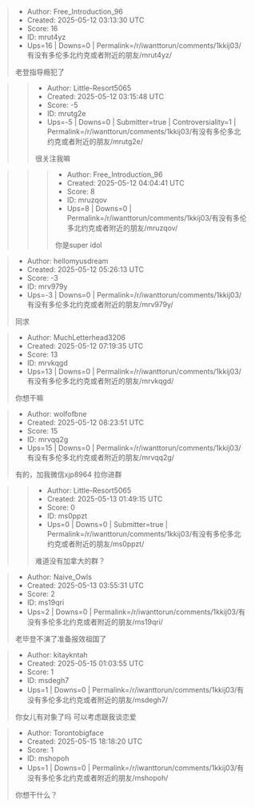 > - Author: Free_Introduction_96
> - Created: 2025-05-12 03:13:30 UTC
> - Score: 16
> - ID: mrut4yz
> - Ups=16 | Downs=0 | Permalink=/r/iwanttorun/comments/1kkij03/有没有多伦多北约克或者附近的朋友/mrut4yz/
>
> 老登指导瘾犯了

>> - Author: Little-Resort5065
>> - Created: 2025-05-12 03:15:48 UTC
>> - Score: -5
>> - ID: mrutg2e
>> - Ups=-5 | Downs=0 | Submitter=true | Controversiality=1 | Permalink=/r/iwanttorun/comments/1kkij03/有没有多伦多北约克或者附近的朋友/mrutg2e/
>>
>> 很关注我嘛

>>> - Author: Free_Introduction_96
>>> - Created: 2025-05-12 04:04:41 UTC
>>> - Score: 8
>>> - ID: mruzqov
>>> - Ups=8 | Downs=0 | Permalink=/r/iwanttorun/comments/1kkij03/有没有多伦多北约克或者附近的朋友/mruzqov/
>>>
>>> 你是super idol

> - Author: hellomyusdream
> - Created: 2025-05-12 05:26:13 UTC
> - Score: -3
> - ID: mrv979y
> - Ups=-3 | Downs=0 | Permalink=/r/iwanttorun/comments/1kkij03/有没有多伦多北约克或者附近的朋友/mrv979y/
>
> 同求

> - Author: MuchLetterhead3206
> - Created: 2025-05-12 07:19:35 UTC
> - Score: 13
> - ID: mrvkqgd
> - Ups=13 | Downs=0 | Permalink=/r/iwanttorun/comments/1kkij03/有没有多伦多北约克或者附近的朋友/mrvkqgd/
>
> 你想干嘛

> - Author: wolfofbne
> - Created: 2025-05-12 08:23:51 UTC
> - Score: 15
> - ID: mrvqq2g
> - Ups=15 | Downs=0 | Permalink=/r/iwanttorun/comments/1kkij03/有没有多伦多北约克或者附近的朋友/mrvqq2g/
>
> 有的，加我微信xjp8964 拉你进群

>> - Author: Little-Resort5065
>> - Created: 2025-05-13 01:49:15 UTC
>> - Score: 0
>> - ID: ms0ppzt
>> - Ups=0 | Downs=0 | Submitter=true | Permalink=/r/iwanttorun/comments/1kkij03/有没有多伦多北约克或者附近的朋友/ms0ppzt/
>>
>> 难道没有加拿大的群？

> - Author: Naive_Owls
> - Created: 2025-05-13 03:55:31 UTC
> - Score: 2
> - ID: ms19qri
> - Ups=2 | Downs=0 | Permalink=/r/iwanttorun/comments/1kkij03/有没有多伦多北约克或者附近的朋友/ms19qri/
>
> 老毕登不演了准备报效祖国了

> - Author: kitaykntah
> - Created: 2025-05-15 01:03:55 UTC
> - Score: 1
> - ID: msdegh7
> - Ups=1 | Downs=0 | Permalink=/r/iwanttorun/comments/1kkij03/有没有多伦多北约克或者附近的朋友/msdegh7/
>
> 你女儿有对象了吗 可以考虑跟我谈恋爱

> - Author: Torontobigface
> - Created: 2025-05-15 18:18:20 UTC
> - Score: 1
> - ID: mshopoh
> - Ups=1 | Downs=0 | Permalink=/r/iwanttorun/comments/1kkij03/有没有多伦多北约克或者附近的朋友/mshopoh/
>
> 你想干什么？
